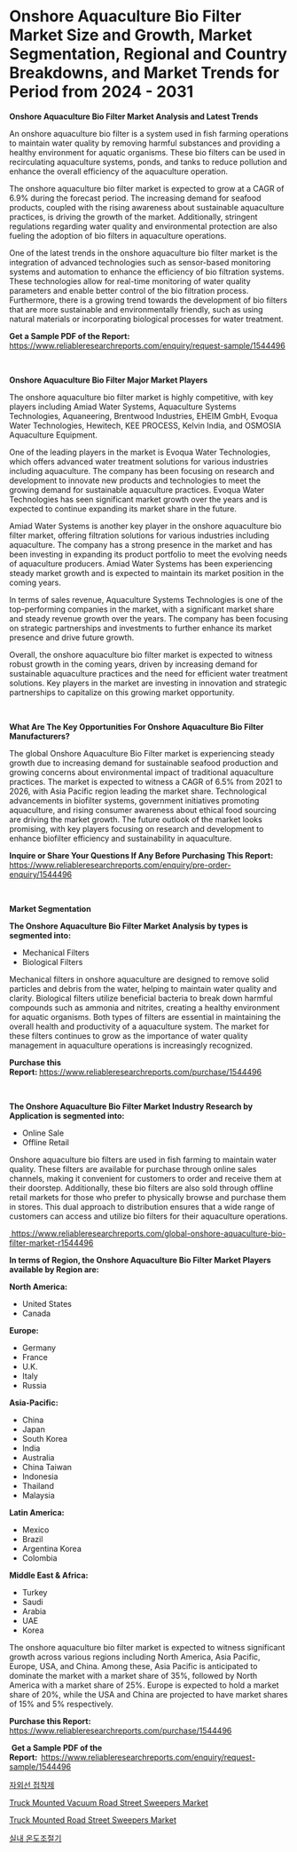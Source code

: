<p><h1>Onshore Aquaculture Bio Filter Market Size and Growth, Market Segmentation, Regional and Country Breakdowns, and Market Trends for Period from 2024 -  2031</h1></p><p><strong>Onshore Aquaculture Bio Filter Market Analysis and Latest Trends</strong></p>
<p><p>An onshore aquaculture bio filter is a system used in fish farming operations to maintain water quality by removing harmful substances and providing a healthy environment for aquatic organisms. These bio filters can be used in recirculating aquaculture systems, ponds, and tanks to reduce pollution and enhance the overall efficiency of the aquaculture operation.</p><p>The onshore aquaculture bio filter market is expected to grow at a CAGR of 6.9% during the forecast period. The increasing demand for seafood products, coupled with the rising awareness about sustainable aquaculture practices, is driving the growth of the market. Additionally, stringent regulations regarding water quality and environmental protection are also fueling the adoption of bio filters in aquaculture operations.</p><p>One of the latest trends in the onshore aquaculture bio filter market is the integration of advanced technologies such as sensor-based monitoring systems and automation to enhance the efficiency of bio filtration systems. These technologies allow for real-time monitoring of water quality parameters and enable better control of the bio filtration process. Furthermore, there is a growing trend towards the development of bio filters that are more sustainable and environmentally friendly, such as using natural materials or incorporating biological processes for water treatment.</p></p>
<p><strong>Get a Sample PDF of the Report:&nbsp;</strong> <a href="https://www.reliableresearchreports.com/enquiry/request-sample/1544496">https://www.reliableresearchreports.com/enquiry/request-sample/1544496</a></p>
<p>&nbsp;</p>
<p><strong>Onshore Aquaculture Bio Filter Major Market Players</strong></p>
<p><p>The onshore aquaculture bio filter market is highly competitive, with key players including Amiad Water Systems, Aquaculture Systems Technologies, Aquaneering, Brentwood Industries, EHEIM GmbH, Evoqua Water Technologies, Hewitech, KEE PROCESS, Kelvin India, and OSMOSIA Aquaculture Equipment. </p><p>One of the leading players in the market is Evoqua Water Technologies, which offers advanced water treatment solutions for various industries including aquaculture. The company has been focusing on research and development to innovate new products and technologies to meet the growing demand for sustainable aquaculture practices. Evoqua Water Technologies has seen significant market growth over the years and is expected to continue expanding its market share in the future.</p><p>Amiad Water Systems is another key player in the onshore aquaculture bio filter market, offering filtration solutions for various industries including aquaculture. The company has a strong presence in the market and has been investing in expanding its product portfolio to meet the evolving needs of aquaculture producers. Amiad Water Systems has been experiencing steady market growth and is expected to maintain its market position in the coming years.</p><p>In terms of sales revenue, Aquaculture Systems Technologies is one of the top-performing companies in the market, with a significant market share and steady revenue growth over the years. The company has been focusing on strategic partnerships and investments to further enhance its market presence and drive future growth.</p><p>Overall, the onshore aquaculture bio filter market is expected to witness robust growth in the coming years, driven by increasing demand for sustainable aquaculture practices and the need for efficient water treatment solutions. Key players in the market are investing in innovation and strategic partnerships to capitalize on this growing market opportunity.</p></p>
<p>&nbsp;</p>
<p><strong>What Are The Key Opportunities For Onshore Aquaculture Bio Filter Manufacturers?</strong></p>
<p><p>The global Onshore Aquaculture Bio Filter market is experiencing steady growth due to increasing demand for sustainable seafood production and growing concerns about environmental impact of traditional aquaculture practices. The market is expected to witness a CAGR of 6.5% from 2021 to 2026, with Asia Pacific region leading the market share. Technological advancements in biofilter systems, government initiatives promoting aquaculture, and rising consumer awareness about ethical food sourcing are driving the market growth. The future outlook of the market looks promising, with key players focusing on research and development to enhance biofilter efficiency and sustainability in aquaculture.</p></p>
<p><strong>Inquire or Share Your Questions If Any Before Purchasing This Report:</strong> <a href="https://www.reliableresearchreports.com/enquiry/pre-order-enquiry/1544496">https://www.reliableresearchreports.com/enquiry/pre-order-enquiry/1544496</a></p>
<p>&nbsp;</p>
<p><strong>Market Segmentation</strong></p>
<p><strong>The Onshore Aquaculture Bio Filter Market Analysis by types is segmented into:</strong></p>
<p><ul><li>Mechanical Filters</li><li>Biological Filters</li></ul></p>
<p><p>Mechanical filters in onshore aquaculture are designed to remove solid particles and debris from the water, helping to maintain water quality and clarity. Biological filters utilize beneficial bacteria to break down harmful compounds such as ammonia and nitrites, creating a healthy environment for aquatic organisms. Both types of filters are essential in maintaining the overall health and productivity of a aquaculture system. The market for these filters continues to grow as the importance of water quality management in aquaculture operations is increasingly recognized.</p></p>
<p><strong>Purchase this Report:&nbsp;</strong><a href="https://www.reliableresearchreports.com/purchase/1544496">https://www.reliableresearchreports.com/purchase/1544496</a></p>
<p>&nbsp;</p>
<p><strong>The Onshore Aquaculture Bio Filter Market Industry Research by Application is segmented into:</strong></p>
<p><ul><li>Online Sale</li><li>Offline Retail</li></ul></p>
<p><p>Onshore aquaculture bio filters are used in fish farming to maintain water quality. These filters are available for purchase through online sales channels, making it convenient for customers to order and receive them at their doorstep. Additionally, these bio filters are also sold through offline retail markets for those who prefer to physically browse and purchase them in stores. This dual approach to distribution ensures that a wide range of customers can access and utilize bio filters for their aquaculture operations.</p></p>
<p><a href="https://www.reliableresearchreports.com/global-onshore-aquaculture-bio-filter-market-r1544496">&nbsp;https://www.reliableresearchreports.com/global-onshore-aquaculture-bio-filter-market-r1544496</a></p>
<p><strong>In terms of Region, the Onshore Aquaculture Bio Filter Market Players available by Region are:</strong></p>
<p>
    <p> <strong> North America: </strong>
        <ul>
            <li>United States</li>
            <li>Canada</li>
        </ul>
        </p> 
    <p> <strong> Europe: </strong>
        <ul>
            <li>Germany</li>
            <li>France</li>
            <li>U.K.</li>
            <li>Italy</li>
            <li>Russia</li>
        </ul>
        </p> 
    <p> <strong> Asia-Pacific: </strong>
        <ul>
            <li>China</li>
            <li>Japan</li>
            <li>South Korea</li>
            <li>India</li>
            <li>Australia</li>
            <li>China Taiwan</li>
            <li>Indonesia</li>
            <li>Thailand</li>
            <li>Malaysia</li>
        </ul>
        </p> 
    <p> <strong> Latin America: </strong>
        <ul>
            <li>Mexico</li>
            <li>Brazil</li>
            <li>Argentina Korea</li>
            <li>Colombia</li>
        </ul>
        </p> 
    <p> <strong> Middle East & Africa: </strong>
        <ul>
            <li>Turkey</li>
            <li>Saudi</li>
            <li>Arabia</li>
            <li>UAE</li>
            <li>Korea</li>
        </ul>
    </p>
    </p>
<p><p>The onshore aquaculture bio filter market is expected to witness significant growth across various regions including North America, Asia Pacific, Europe, USA, and China. Among these, Asia Pacific is anticipated to dominate the market with a market share of 35%, followed by North America with a market share of 25%. Europe is expected to hold a market share of 20%, while the USA and China are projected to have market shares of 15% and 5% respectively.</p></p>
<p><strong>Purchase this Report: </strong><a href="https://www.reliableresearchreports.com/purchase/1544496">https://www.reliableresearchreports.com/purchase/1544496</a></p>
<p>&nbsp;<strong>Get a Sample PDF of the Report:&nbsp;&nbsp;</strong><a href="https://www.reliableresearchreports.com/enquiry/request-sample/1544496">https://www.reliableresearchreports.com/enquiry/request-sample/1544496</a></p>
<p><strong></strong></p>
<p><p><a href="https://github.com/chupp85/Market-Research-Report-List-1/blob/main/641414136525.md">자외선 접착제</a></p><p><a href="https://github.com/JameTravis/Market-Research-Report-List-4/blob/main/truck-mounted-vacuum-road-street-sweepers-market.md">Truck Mounted Vacuum Road Street Sweepers Market</a></p><p><a href="https://github.com/vimar16th/Market-Research-Report-List-4/blob/main/truck-mounted-road-street-sweepers-market.md">Truck Mounted Road Street Sweepers Market</a></p><p><a href="https://github.com/sougarounis/Market-Research-Report-List-3/blob/main/933308636526.md">실내 온도조절기</a></p></p>